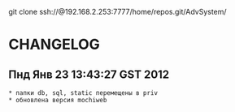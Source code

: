 
 
git clone ssh://<user>@192.168.2.253:7777/home/repos.git/AdvSystem/

# CHANGELOG

## Пнд Янв 23 13:43:27 GST 2012
    * папки db, sql, static перемещены в priv
    * обновлена версия mochiweb
